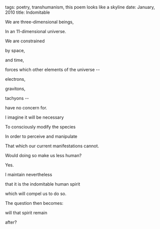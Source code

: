 tags: poetry, transhumanism, this poem looks like a skyline
date: January, 2010
title: Indomitable

We are three-dimensional beings,

In an 11-dimensional universe.

We are constrained

by space,

and time,

forces which other elements of the universe --

electrons,

gravitons,

tachyons --

have no concern for.

I imagine it will be necessary

To consciously modify the species

In order to perceive and manipulate

That which our current manifestations cannot.

Would doing so make us less human?

Yes.

I maintain nevertheless

that it is the indomitable human spirit

which will compel us to do so.

The question then becomes:

will that spirit remain

after?